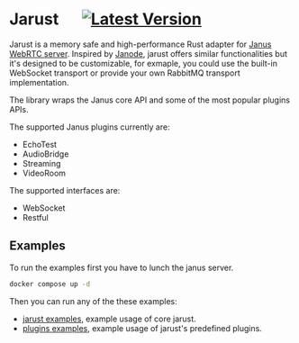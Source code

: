 # Jarust &emsp; [![Latest Version]][crates.io]

[Latest Version]: https://img.shields.io/crates/v/jarust.svg
[crates.io]: https://crates.io/crates/jarust

Jarust is a memory safe and high-performance Rust adapter for [Janus WebRTC server](https://github.com/meetecho/janus-gateway).
Inspired by [Janode](https://github.com/meetecho/janode), jarust offers similar functionalities but it's designed
to be customizable, for exmaple, you could use the built-in WebSocket transport or provide your own RabbitMQ transport implementation.

The library wraps the Janus core API and some of the most popular plugins APIs.

The supported Janus plugins currently are:

- EchoTest
- AudioBridge
- Streaming
- VideoRoom

The supported interfaces are:

- WebSocket
- Restful

## Examples

To run the examples first you have to lunch the janus server.

```sh
docker compose up -d
```

Then you can run any of the these examples:

- [jarust examples](./jarust/examples/), example usage of core jarust.
- [plugins examples](./jarust_plugins/examples/), example usage of jarust's predefined plugins.
